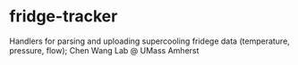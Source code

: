 # fridge-tracker
Handlers for parsing and uploading supercooling fridege data (temperature, pressure, flow); Chen Wang Lab @ UMass Amherst
